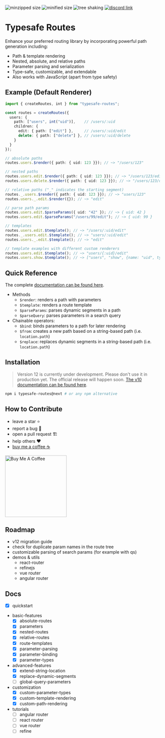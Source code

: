 ![minzipped size](https://badgen.net/bundlephobia/minzip/typesafe-routes@next)
![minified size](https://badgen.net/bundlephobia/min/typesafe-routes@next)
![tree shaking](https://badgen.net/bundlephobia/tree-shaking/typesafe-routes@next)
[![discord link](https://img.shields.io/badge/Chat%20on-Discord-%235865f2)](https://discord.gg/BCGmvSSJBk)

# Typesafe Routes

Enhance your preferred routing library by incorporating powerful path generation including:

- Path & template rendering
- Nested, absolute, and relative paths
- Parameter parsing and serialization
- Type-safe, customizable, and extendable
- Also works with JavaScript (apart from type safety)

## Example (Default Renderer)

``` ts
import { createRoutes, int } from "typesafe-routes";

const routes = createRoutes({
  users: {
    path: ["users", int("uid")],    // /users/:uid
    children: {
      edit: { path: ["edit"] },     // /users/:uid/edit
      delete: { path: ["delete"] }, // /users/:uid/delete
    }
  }
});

// absolute paths
routes.users.$render({ path: { uid: 123 }}); // ~> "/users/123"

// nested paths
routes.users.edit.$render({ path: { uid: 123 }}); // ~> "/users/123/edit"
routes.users.delete.$render({ path: { uid: 123 }}); // ~> "/users/123/delete"

// relative paths ("_" indicates the starting segment)
routes._.users.$render({ path: { uid: 123 }}); // ~> "users/123"
routes.users._.edit.$render({}); // ~> "edit"

// parse path params
routes.users.edit.$parseParams({ uid: "42" }); // ~> { uid: 42 }
routes.users.edit.$parseParams("/users/99/edit"); // ~> { uid: 99 }

// templates 
routes.users.edit.$template(); // ~> "/users/:uid/edit"
routes._.users.edit.$template(); // ~> "users/:uid/edit"
routes.users._.edit.$template(); // ~> "edit"

// template examples with different custom renderers
routes.users.edit.$template(); // ~> "users/{:uid}/edit"
routes.users.show.$template(); // ~> ["users", "show", {name: "uid", type: "number"}]
```

## Quick Reference

The complete [documentation can be found here](https://kruschid.github.io/typesafe-routes).

- Methods
  - `$render`: renders a path with parameters
  - `$template`: renders a route template
  - `$parseParams`: parses dynamic segments in a path
  - `$parseQuery`: parses parameters in a search query
- Chainable operators:
  - `$bind`: binds parameters to a path for later rendering
  - `$from`: creates a new path based on a string-based path (i.e. `location.path`)
  - `$replace`: replaces dynamic segments in a string-based path (i.e. `location.path`)
  
## Installation

> Version 12 is currently under development. Please don't use it in production yet. The official release will happen soon. [The v10 documentation can be found here](https://github.com/kruschid/typesafe-routes/tree/v10.0.6).

``` sh
npm i typesafe-routes@next # or any npm alternative
```

## How to Contribute

- leave a star ⭐
- report a bug 🐞
- open a pull request 🏗️
- help others ❤️
- [buy me a coffee ☕](https://www.buymeacoffee.com/kruschid)
  
<a href="https://www.buymeacoffee.com/kruschid" target="_blank"><img width="200px" src="https://cdn.buymeacoffee.com/buttons/v2/default-orange.png" alt="Buy Me A Coffee" ></a>

## Roadmap

- v12 migration guide
- check for duplicate param names in the route tree
- customizable parsing of search params (for example with qs)
- demos & utils
  - react-router
  - refinejs
  - vue router
  - angular router

## Docs

- [x] quickstart
- basic-features
  - [x] absolute-routes
  - [x] parameters
  - [x] nested-routes
  - [x] relative-routes
  - [x] route-templates
  - [x] parameter-parsing
  - [x] parameter-binding
  - [x] parameter-types
- advanced-features
  - [x] extend-string-location
  - [x] replace-dynamic-segments
  - [ ] global-query-parameters
- customization
  - [x] custom-parameter-types
  - [x] custom-template-rendering
  - [x] custom-path-rendering
- tutorials
  - [ ] angular router
  - [ ] react router
  - [ ] vue router
  - [ ] refine
